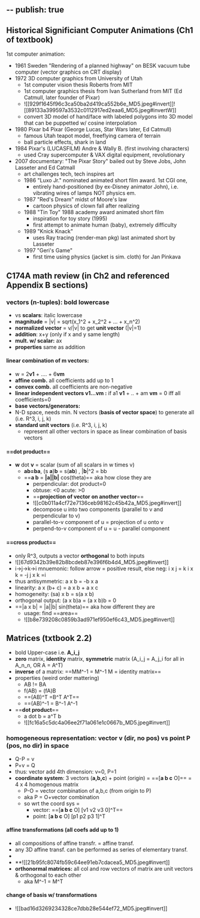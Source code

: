 --
publish: true
--
## Historical Significiant Computer Animations (Ch1 of textbook)
1st computer animation:
- 1961 Sweden "Rendering of a planned highway" on BESK vacuum tube computer (vector graphics on CRT display)
- 1972 3D computer graphics from University of Utah
	- 1st computer vision thesis Roberts from MIT
	- 1st computer graphics thesis from Ivan Sutherland from MIT (Ed Catmull, later founder of Pixar)
	- ![[929f1645f96c3ca50ba2d419ca552b6e_MD5.jpeg#invert]]![[89133a399597a3532c0112917ed2eaa6_MD5.jpeg#invertW]] 
	- convert 3D model of hand/face with labeled polygons into 3D model that can be puppetted w/ cosine interpolation
- 1980 Pixar b4 Pixar (George Lucas, Star Wars later, Ed Catmull)
	- famous Utah teapot model, freeflying camera of terrain
	- ball particle effects, shark in land
- 1984 Pixar's (LUCASFILM) Andre & Wally B. (first involving characters)
	- used Cray supercomputer & VAX digital equipment, revolutionary
- 2007 documentary: "The Pixar Story" bailed out by Steve Jobs, John Lasseter and Ed Catmall
	- art challenges tech, tech inspires art
	- 1986 "Luxo Jr." nominated animated short film award. 1st CGI one, 
		- entirely hand-positioned (by ex-Disney animator John), i.e. vibrating wires of lamps NOT physics em.
	- 1987 "Red's Dream" midst of Moore's law
		- cartoon physics of clown fall after realizing
	- 1988 "Tin Toy" 1988 academy award animated short film
		- inspiration for toy story (1995)
		- first attempt to animate human (baby), extremely difficulty
	- 1989 "Knick Knack"
		- uses Ray tracing (render-man pkg) last animated short by Lasseter
	- 1997 "Geri's Game"
		- first time using physics (jacket is sim. cloth) for Jan Pinkava

## C174A math review (in Ch2 and referenced Appendix B sections)
### **vectors** (n-tuples): bold lowercase
- vs **scalars**: italic lowercase
- **magnitude** = |v| = sqrt(x_1^2 + x_2^2 + ... + x_n^2)
- **normalized vector** = v/|v| to get **unit vector** (|v|=1)
- **addition**: x+y (only if x and y same length)
- **mult. w/ scalar:** ax
- **properties** same as addition
#### **linear combination of m vectors**: 
- w = 2**v1**  + .... +  6**vm**
- **affine comb.** all coefficients add up to 1
- **convex comb.** all coefficients are non-negative
- **linear independent vectors v1...vm :** if a1 **v1** + .. + am **vm** = 0  iff all coefficients=0
- **base vectors/generators:**
- N-D space, needs min. N vectors (**basis of vector space**) to generate all (i.e. R^3, i, j, k) 
- **standard unit vectors**  (i.e. R^3, i, j, k) 
	- represent all other vectors in space as linear combination of basis vectors
#### ==**dot product**== 
- **w** dot **v** = scalar (sum of all scalars in w times v)
	- **ab=ba**, (s **a**)**b** = s(**ab**) , |**b**|^2 = bb
	- ==**a b** = **|a||b|** cos(theta)==  aka how close they are
		- perpendicular: dot product=0
		- obtuse: <0    acute: >0
		- ==**projection of vector on another vector**==
		- ![[c0b011a4cf72e7136ceb98162c45b42a_MD5.jpeg#invert]]
		- decompose u into two components (parallel to v and perpendicular to v)
		- parallel-to-v component of u = projection of u onto v
		- perpend-to-v component of u = u - parallel component
#### ==**cross product**== 
- only R^3, outputs a vector **orthogonal** to both inputs
- ![[67d9342b39e82b8bcdeb87e396f6b4d4_MD5.jpeg#invert]]
- i→j→k→i   mnuemonic: follow arrow = positive result, else neg:      i x j = k     i x k = -j       j x k =i
- thus antisymmetric:   a x b = -b x a
- linearity:  a x (b+ c) = a x b + a x c
- homogeneity:   (sa) x b = s(a x b)
- orthogonal output:   (a x b)a = (a x b)b = 0
- ==|a x b| = |a||b| sin(theta)== aka how different they are
	- usage: find ==area==
	- ![[b8e739208c0859b3ad971ef950ef6c43_MD5.jpeg#invert]]

## Matrices (txtbook 2.2)
- bold Upper-case i.e. **A_i_j**
- **zero** matrix, **identity** matrix, **symmetric** matrix (A_i_j = A_j_i for all in A_n_n, OR A = A^T)
- **inverse** of a matrix:  ==MM^-1 = M^-1 M = identity matrix==
- properties (weird order mattering)
	- AB != BA
	- f(AB) = (fA)B
	- ==(AB)^T =B^T A^T==
	- ==(AB)^-1 = B^-1 A^-1
- ==**dot product**==
	- a dot b = a^T b
	- ![[fc16a5c5dc4a06ee2f71a061e1c0667b_MD5.jpeg#invert]]
### **homogeneous representation:** vector v (dir, no pos) vs point P (pos, no dir) in space
- Q-P = v
- P+v = Q
- thus:  vector add 4th dimension:  v=0,  P=1
- **coordinate system**:  3 vectors (**a,b,c**) + point (origin) = ==\[**a b c** O]== = 4 x 4 homogenous matrix
	- P-O = vector combination of a,b,c (from origin to P)
	- aka P = O+vector combination
	- so wrt the coord sys =
		- vector: ==\[**a b c** O] \[v1 v2 v3 0]^T==
		- point: \[**a b c** O] \[p1 p2 p3 1]^T
#### **affine transformations (all coefs add up to 1)**
- all compositions of affine transfr. = affine transf.
- any 3D affine transf. can be performed as series of elementary transf.
- 
- **![[21b95fc8074fb59c64ee91eb7cdacea5_MD5.jpeg#invert]]
- **orthonormal matrices:** all col and row vectors of matrix are unit vectors & orthogonal to each other
	- aka M^-1 = M^T
#### **change of basis w/ transformations**
- ![[bad16d3269234328ce7dbb28e544ef72_MD5.jpeg#invert]]
